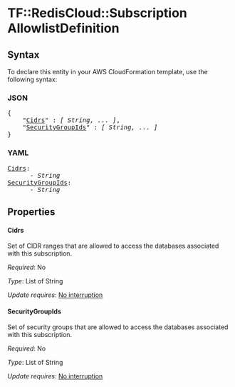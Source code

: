 # TF::RedisCloud::Subscription AllowlistDefinition

## Syntax

To declare this entity in your AWS CloudFormation template, use the following syntax:

### JSON

<pre>
{
    "<a href="#cidrs" title="Cidrs">Cidrs</a>" : <i>[ String, ... ]</i>,
    "<a href="#securitygroupids" title="SecurityGroupIds">SecurityGroupIds</a>" : <i>[ String, ... ]</i>
}
</pre>

### YAML

<pre>
<a href="#cidrs" title="Cidrs">Cidrs</a>: <i>
      - String</i>
<a href="#securitygroupids" title="SecurityGroupIds">SecurityGroupIds</a>: <i>
      - String</i>
</pre>

## Properties

#### Cidrs

Set of CIDR ranges that are allowed to access the databases associated with this subscription.

_Required_: No

_Type_: List of String

_Update requires_: [No interruption](https://docs.aws.amazon.com/AWSCloudFormation/latest/UserGuide/using-cfn-updating-stacks-update-behaviors.html#update-no-interrupt)

#### SecurityGroupIds

Set of security groups that are allowed to access the databases associated with this subscription.

_Required_: No

_Type_: List of String

_Update requires_: [No interruption](https://docs.aws.amazon.com/AWSCloudFormation/latest/UserGuide/using-cfn-updating-stacks-update-behaviors.html#update-no-interrupt)

